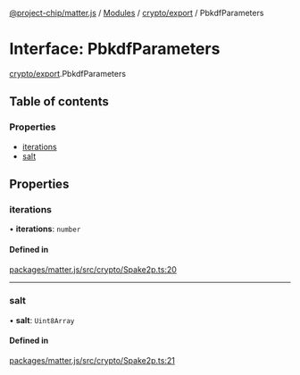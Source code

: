 [@project-chip/matter.js](../README.md) / [Modules](../modules.md) / [crypto/export](../modules/crypto_export.md) / PbkdfParameters

# Interface: PbkdfParameters

[crypto/export](../modules/crypto_export.md).PbkdfParameters

## Table of contents

### Properties

- [iterations](crypto_export.PbkdfParameters.md#iterations)
- [salt](crypto_export.PbkdfParameters.md#salt)

## Properties

### iterations

• **iterations**: `number`

#### Defined in

[packages/matter.js/src/crypto/Spake2p.ts:20](https://github.com/project-chip/matter.js/blob/dfd1dc35/packages/matter.js/src/crypto/Spake2p.ts#L20)

___

### salt

• **salt**: `Uint8Array`

#### Defined in

[packages/matter.js/src/crypto/Spake2p.ts:21](https://github.com/project-chip/matter.js/blob/dfd1dc35/packages/matter.js/src/crypto/Spake2p.ts#L21)
